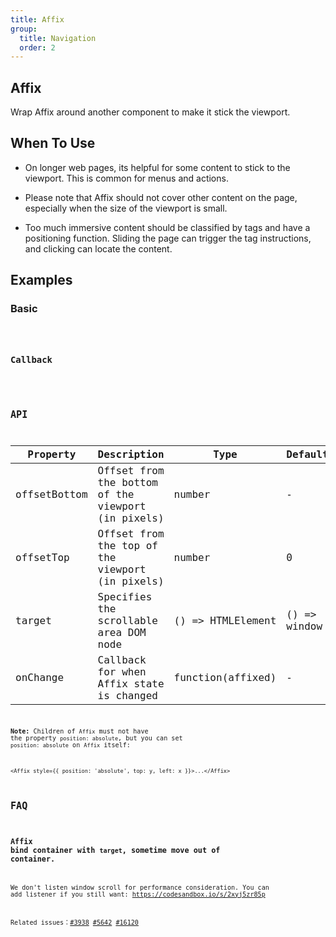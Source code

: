 ```yaml
---
title: Affix
group:
  title: Navigation
  order: 2
---
```


## Affix

Wrap Affix around another component to make it stick the viewport.

## When To Use

- On longer web pages, its helpful for some content to stick to the viewport. This is common for menus and actions.

- Please note that Affix should not cover other content on the page, especially when the size of the viewport is small.

- Too much immersive content should be classified by tags and have a positioning function. Sliding the page can trigger the tag instructions, and clicking can locate the content.

## Examples

### Basic

<code src='@Comp/Affix/demo/basic.tsx' />

### Callback

<code src='@Comp/Affix/demo/offsetChange.tsx' />

## API

| Property     | Description                                        | Type              | Default      |
| ------------ | -------------------------------------------------- | ----------------- | ------------ |
| offsetBottom | Offset from the bottom of the viewport (in pixels) | number            | -            |
| offsetTop    | Offset from the top of the viewport (in pixels)    | number            | 0            |
| target       | Specifies the scrollable area DOM node             | () => HTMLElement | () => window |
| onChange     | Callback for when Affix state is changed           | function(affixed) | -            |

**Note:** Children of `Affix` must not have the property `position: absolute`, but you can set `position: absolute` on `Affix` itself:

```plain
<Affix style={{ position: 'absolute', top: y, left: x }}>...</Affix>
```

## FAQ

### Affix bind container with `target`, sometime move out of container.

We don't listen window scroll for performance consideration. You can add listener if you still want: <https://codesandbox.io/s/2xyj5zr85p>

Related issues：[#3938](https://github.com/ant-design/ant-design/issues/3938) [#5642](https://github.com/ant-design/ant-design/issues/5642) [#16120](https://github.com/ant-design/ant-design/issues/16120)

